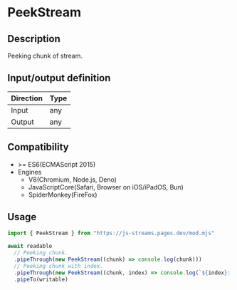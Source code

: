 # PeekStream

## Description
Peeking chunk of stream.

## Input/output definition
|Direction|Type|
|-|-|
|Input|any|
|Output|any|

## Compatibility
* \>= ES6(ECMAScript 2015)
* Engines
  * V8(Chromium, Node.js, Deno)
  * JavaScriptCore(Safari, Browser on iOS/iPadOS, Bun)
  * SpiderMonkey(FireFox)

## Usage
```ts
import { PeekStream } from "https://js-streams.pages.dev/mod.mjs"

await readable
  // Peeking chunk.
  .pipeThrough(new PeekStream((chunk) => console.log(chunk)))
  // Peeking chunk with index.
  .pipeThrough(new PeekStream((chunk, index) => console.log(`${index}: ${chunk}`)))
  .pipeTo(writable)
```